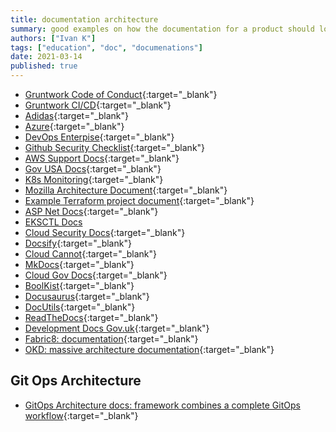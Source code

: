 ```yaml
---
title: documentation architecture
summary: good examples on how the documentation for a product should look like
authors: ["Ivan K"]
tags: ["education", "doc", "documenations"]
date: 2021-03-14
published: true
---
```


- [Gruntwork Code of Conduct](https://github.com/gruntwork-io/toc){:target="_blank"}
- [Gruntwork CI/CD][gruntwork_cicd]{:target="_blank"}
- [Adidas](https://github.com/adidas/adidas-devops-maturity-framework){:target="_blank"}
- [Azure](https://github.com/azsk/DevOpsKit-docs){:target="_blank"}
- [DevOps Enterpise](https://github.com/18F/g-devops){:target="_blank"}
- [Github Security Checklist](https://marcinhoppe.com/securing-your-github-project/){:target="_blank"}
- [AWS Support Docs](https://developer.rackspace.com/docs/fanatical-support-aws/){:target="_blank"}
- [Gov USA Docs](https://cloud.gov/docs/ops/runbook/rotating-bosh/){:target="_blank"}
- [K8s Monitoring](https://www.datadoghq.com/blog/eks-cluster-metrics/){:target="_blank"}
- [Mozilla Architecture Document](https://wiki.mozilla.org/Community_Ops/PaaS){:target="_blank"}
- [Example Terraform project document](https://github.com/mozilla/partinfra-terraform){:target="_blank"}
- [ASP Net Docs](https://aspnetcore.readthedocs.io/en/stable/intro.html){:target="_blank"}
- [EKSCTL Docs](https://eksctl.io/usage/creating-and-managing-clusters/)
- [Cloud Security Docs](https://cloudsecdocs.com/){:target="_blank"}
- [Docsify](https://docsify.js.org){:target="_blank"}
- [Cloud Cannot](https://cloudcannon.com){:target="_blank"}
- [MkDocs](https://www.mkdocs.org){:target="_blank"}
- [Cloud Gov Docs](https://cloud.gov/docs){:target="_blank"}
- [BoolKist](https://vito.github.io/booklit){:target="_blank"}
- [Docusaurus](https://docusaurus.io){:target="_blank"}
- [DocUtils](https://pypi.org/project/docutils){:target="_blank"}
- [ReadTheDocs](https://readthedocs.org){:target="_blank"}
- [Development Docs Gov.uk](https://docs.publishing.service.gov.uk){:target="_blank"}
- [Fabric8: documentation](http://fabric8.io/guide/index.html){:target="_blank"}
- [OKD: massive architecture documentation](https://docs.okd.io/latest/welcome/index.html){:target="_blank"}

## Git Ops Architecture

- [GitOps Architecture docs: framework combines a complete GitOps workflow][arc-gitops]{:target="_blank"}

[arc-gitops]: https://www.kubestack.com/framework/documentation/tutorial-build-local-lab
[gruntwork_cicd]: https://gruntwork.io/guides/automations/how-to-configure-a-production-grade-ci-cd-setup-for-apps-and-infrastructure-code

